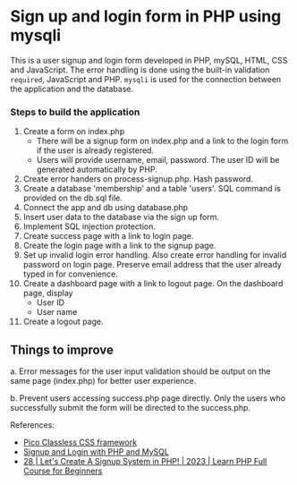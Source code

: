 # Sign up and login form in PHP using mysqli

This is a user signup and login form developed in PHP, mySQL, HTML, CSS and JavaScript. The error handling is done using the built-in validation `required`, JavaScript and PHP. `mysqli` is used for the connection between the application and the database.   

### Steps to build the application

1. Create a form on index.php
    - There will be a signup form on index.php and a link to the login form if the user is already registered. 
    - Users will provide username, email, password. The user ID will be generated automatically by PHP.
2. Create error handers on process-signup.php. Hash password. 
3. Create a database 'membership' and a table 'users'. SQL command is provided on the db.sql file. 
4. Connect the app and db using database.php
5. Insert user data to the database via the sign up form.  
6. Implement SQL injection protection.
7. Create success page with a link to login page. 
8. Create the login page with a link to the signup page. 
9. Set up invalid login error handling. Also create error handling for invalid password on login page. Preserve email address that the user already typed in for convenience. 
10. Create a dashboard page with a link to logout page. On the dashboard page, display 
    - User ID
    - User name
11. Create a logout page. 


## Things to improve

a. Error messages for the user input validation should be output on the same page (index.php) for better user experience. 

b. Prevent users accessing success.php page directly. Only the users who successfully submit the form will be directed to the success.php.  



References:
* [Pico Classless CSS framework](https://picocss.com/)
* [Signup and Login with PHP and MySQL](https://www.youtube.com/watch?v=5L9UhOnuos0&ab_channel=DaveHollingworth)
* [28 | Let's Create A Signup System in PHP! | 2023 | Learn PHP Full Course for Beginners](https://youtu.be/Ojk70Ag8Ofs?t=1)
